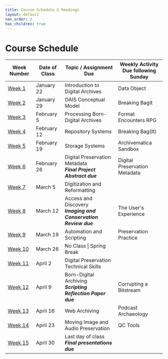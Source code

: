 ```yaml
---
title: Course Schedule & Readings
layout: default
nav_order: 2
has_children: true
---
```


# Course Schedule

| Week Number | Date of Class  | Topic / Assignment Due                                  | Weekly Activity<br>Due following Sunday        |
|-------------|----------------|---------------------------------------------------------|------------------------|
| [Week 1](week_01.html)  | January 22 | Introduction to Digital Archives | Data Object |
| [Week 2](week_02.html)  | January 29 | OAIS Conceptual Model | Breaking BagIt |
| [Week 3](week_03.html)  | February 5 | Processing Born-Digital Archives | Format Encounters RPG |
| [Week 4](week_04.html)  | February 12 | Repository Systems | Breaking Bag(It) |
| [Week 5](week_05.html)  | February 19 | Storage Systems | Archivematica Sandbox |
| [Week 6](week_06.html)  | February 26 | Digital Preservation Metadata<br>**_Final Project Abstract due_** | Digital Preservation Metadata |
| [Week 7](week_07.html)  | March 5 | Digitization and Reformatting |
| [Week 8](week_08.html)  | March 12 | Access and Discovery<br>**_Imaging and Conservation Review due_** | The User's Experience |
| [Week 9](week_09.html)  | March 19 | Automation and Scripting | Preservation Practice |
| [Week 10](week_10.html) | March 26 | No Class \| Spring Break |
| [Week 11](week_11.html) | April 2 | Digital Preservation Technical Skills |
| [Week 12](week_12.html) | April 9 | Born-Digital Archiving<br>**_Scripting Reflection Paper due_** | Corrupting a Bitstream |
| [Week 13](week_13.html) | April 16 | Web Archiving | Podcast Archaeology |
| [Week 14](week_14.html) | April 23 | Moving Image and Audio Preservation | QC Tools |
| [Week 15](week_15.html) | April 30 | Last day of class<br>**_Final presentations due_** |  |